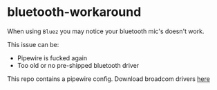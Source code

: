 # bluetooth-workaround
When using `Bluez` you may notice your bluetooth mic's doesn't work.

This issue can be:
- Pipewire is fucked again
- Too old or no pre-shipped bluetooth driver

This repo contains a pipewire config.
Download broadcom drivers [here](https://github.com/winterheart/broadcom-bt-firmware)
